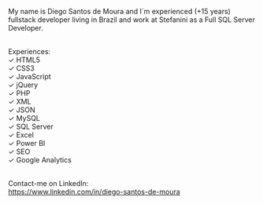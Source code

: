My name is Diego Santos de Moura and I´m experienced (+15 years) fullstack developer living in Brazil and work at Stefanini as a Full SQL Server Developer.<br><br>

Experiences:<br>
✓ HTML5<br>
✓ CSS3<br>
✓ JavaScript<br>
✓ jQuery<br>
✓ PHP<br>
✓ XML<br>
✓ JSON<br>
✓ MySQL<br>
✓ SQL Server<br>
✓ Excel<br>
✓ Power BI<br>
✓ SEO<br>
✓ Google Analytics<br><br>

Contact-me on LinkedIn:<br>
https://www.linkedin.com/in/diego-santos-de-moura



<!--
**diegoxlz/diegoxlz** is a ✨ _special_ ✨ repository because its `README.md` (this file) appears on your GitHub profile.

Here are some ideas to get you started:

- 🔭 I’m currently working on ...
- 🌱 I’m currently learning ...
- 👯 I’m looking to collaborate on ...
- 🤔 I’m looking for help with ...
- 💬 Ask me about ...
- 📫 How to reach me: ...
- 😄 Pronouns: ...
- ⚡ Fun fact: ...
-->
